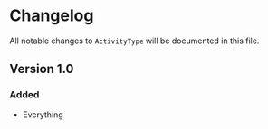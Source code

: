 # Changelog

All notable changes to `ActivityType` will be documented in this file.

## Version 1.0

### Added
- Everything
